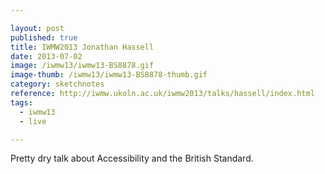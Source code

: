 ```yaml
---

layout: post
published: true
title: IWMW2013 Jonathan Hassell
date: 2013-07-02
image: /iwmw13/iwmw13-BS8878.gif
image-thumb: /iwmw13/iwmw13-BS8878-thumb.gif
category: sketchnotes
reference: http://iwmw.ukoln.ac.uk/iwmw2013/talks/hassell/index.html
tags:
  - iwmw13
  - live

---
```


Pretty dry talk about Accessibility and the British Standard.
